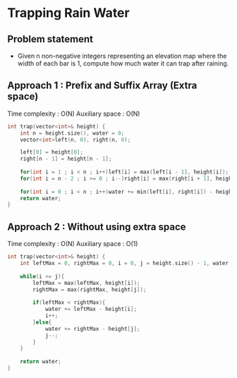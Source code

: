 # Trapping Rain Water

## Problem statement

- Given n non-negative integers representing an elevation map where the width of each bar is 1, compute how much water it can trap after raining.

## Approach 1 : Prefix and Suffix Array (Extra space)

Time complexity : O(N) 
Auxiliary space : O(N)

```cpp
int trap(vector<int>& height) {
    int n = height.size(), water = 0;
    vector<int>left(n, 0), right(n, 0);

    left[0] = height[0];
    right[n - 1] = height[n - 1];
    
    for(int i = 1 ; i < n ; i++)left[i] = max(left[i - 1], height[i]);
    for(int i = n - 2 ; i >= 0 ; i--)right[i] = max(right[i + 1], height[i]);
        
    for(int i = 0 ; i < n ; i++)water += min(left[i], right[i]) - height[i]; 
    return water;
}
```

## Approach 2 : Without using extra space

Time complexity : O(N) 
Auxiliary space : O(1)

```cpp
int trap(vector<int>& height) {
    int leftMax = 0, rightMax = 0, i = 0, j = height.size() - 1, water = 0;
    
    while(i <= j){
        leftMax = max(leftMax, height[i]);
        rightMax = max(rightMax, height[j]);
        
        if(leftMax < rightMax){
            water += leftMax - height[i];
            i++;
        }else{
            water += rightMax - height[j];
            j--;
        }
    }
    
    return water;
}
```